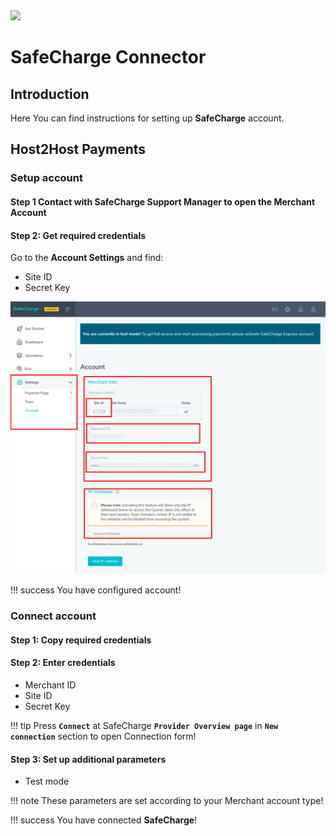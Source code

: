 <img src="https://static.openfintech.io/payment_providers/safecharge/logo.svg?w=400" width="400px" >


# SafeCharge Connector

## Introduction

Here You can find  instructions for setting up **SafeCharge**  account.

## Host2Host Payments

### Setup account

#### Step 1 Contact with SafeCharge Support Manager to open the Merchant Account


#### Step 2: Get required credentials

Go to the **Account Settings** and find:

- Site ID
- Secret Key

![Credential](images/creds.png)

!!! success
    You have configured account!


### Connect account

#### Step 1: Copy required credentials


#### Step 2: Enter credentials

- Merchant ID
- Site ID
- Secret Key

!!! tip
    Press **`Connect`** at SafeCharge **`Provider Overview page`** in **`New connection`** section to open Connection form!


#### Step 3: Set up additional parameters 

- Test mode


!!! note
    These parameters are set according to your Merchant account type!


<!--
![Connect](images/safecharge_connect.png)
-->

!!! success
    You have connected **SafeCharge**!